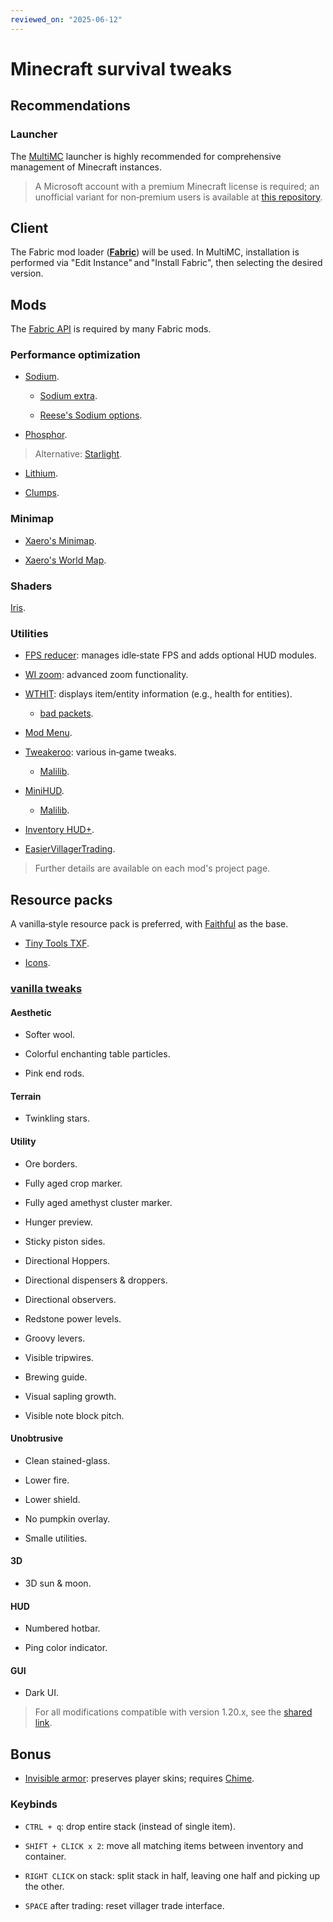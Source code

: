 ```yaml
---
reviewed_on: "2025-06-12"
---
```


# Minecraft survival tweaks

## Recommendations

### Launcher

The [MultiMC](https://multimc.org) launcher is highly recommended for comprehensive management of Minecraft instances.

> A Microsoft account with a premium Minecraft license is required; an unofficial variant for non‑premium users is available at [this repository](https://github.com/UltimMC/Launcher).

## Client

The Fabric mod loader ([**Fabric**](https://fabricmc.net)) will be used. In MultiMC, installation is performed via "Edit Instance" and "Install Fabric", then selecting the desired version.

## Mods

The [Fabric API](https://www.curseforge.com/minecraft/mc-mods/fabric-api) is required by many Fabric mods.

### Performance optimization

- [Sodium](https://modrinth.com/mod/sodium).

	- [Sodium extra](https://modrinth.com/mod/sodium-extra).

	- [Reese's Sodium options](https://modrinth.com/mod/reeses-sodium-options).

- [Phosphor](https://www.curseforge.com/minecraft/mc-mods/phosphor).

> Alternative: [Starlight](https://www.curseforge.com/minecraft/mc-mods/starlight).

- [Lithium](https://modrinth.com/mod/lithium).

- [Clumps](https://www.curseforge.com/minecraft/mc-mods/clumps).

### Minimap

- [Xaero's Minimap](https://www.curseforge.com/minecraft/mc-mods/xaeros-minimap).

- [Xaero's World Map](https://www.curseforge.com/minecraft/mc-mods/xaeros-world-map).

### Shaders

[Iris](https://www.curseforge.com/minecraft/mc-mods/irisshaders).

### Utilities

- [FPS reducer](https://www.curseforge.com/minecraft/mc-mods/fps-reducer): manages idle‑state FPS and adds optional HUD modules.

- [WI zoom](https://www.curseforge.com/minecraft/mc-mods/wi-zoom): advanced zoom functionality.

- [WTHIT](https://www.curseforge.com/minecraft/mc-mods/wthit): displays item/entity information (e.g., health for entities).

	- [bad packets](https://www.curseforge.com/minecraft/mc-mods/badpackets).

- [Mod Menu](https://modrinth.com/mod/modmenu).

- [Tweakeroo](https://www.curseforge.com/minecraft/mc-mods/tweakeroo): various in‑game tweaks.

	- [Malilib](https://www.curseforge.com/minecraft/mc-mods/malilib).

- [MiniHUD](https://www.curseforge.com/minecraft/mc-mods/minihud).

	- [Malilib](https://www.curseforge.com/minecraft/mc-mods/malilib).

- [Inventory HUD+](https://www.curseforge.com/minecraft/mc-mods/inventory-hud-forge).

- [EasierVillagerTrading](https://beta.curseforge.com/minecraft/mc-mods/easiervillagertrading).

> Further details are available on each mod's project page.

## Resource packs

A vanilla‑style resource pack is preferred, with [Faithful](https://modrinth.com/resourcepack/faithful-64x) as the base.

- [Tiny Tools TXF](https://www.curseforge.com/minecraft/texture-packs/tiny-tools-txf).

- [Icons](https://modrinth.com/resourcepack/icons).

### [vanilla tweaks](https://vanillatweaks.net/picker/resource-packs)

#### Aesthetic

- Softer wool.

- Colorful enchanting table particles.

- Pink end rods.

#### Terrain

- Twinkling stars.

#### Utility

- Ore borders.

- Fully aged crop marker.

- Fully aged amethyst cluster marker.

- Hunger preview.

- Sticky piston sides.

- Directional Hoppers.

- Directional dispensers & droppers.

- Directional observers.

- Redstone power levels.

- Groovy levers.

- Visible tripwires.

- Brewing guide.

- Visual sapling growth.

- Visible note block pitch.

#### Unobtrusive

- Clean stained-glass.

- Lower fire.

- Lower shield.

- No pumpkin overlay.

- Smalle utilities.

#### 3D

- 3D sun & moon.

#### HUD

- Numbered hotbar.

- Ping color indicator.

#### GUI

- Dark UI.

> For all modifications compatible with version 1.20.x, see the [shared link](https://vanillatweaks.net/share#PaRDQ3).

## Bonus

- [Invisible armor](https://modrinth.com/resourcepack/invisible-armor-for-players-only): preserves player skins; requires [Chime](https://beta.curseforge.com/minecraft/mc-mods/chime-fabric).

### Keybinds

- `CTRL + q`: drop entire stack (instead of single item).

- `SHIFT + CLICK x 2`: move all matching items between inventory and container.

- `RIGHT CLICK` on stack: split stack in half, leaving one half and picking up the other.

- `SPACE` after trading: reset villager trade interface.
